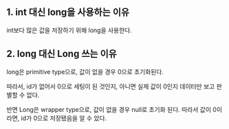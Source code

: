 
## 1. int 대신 long을 사용하는 이유
int보다 많은 값을 저장하기 위해 long을 사용한다.

## 2. long 대신 Long 쓰는 이유

long은 primitive type으로, 값이 없을 경우 0으로 초기화된다. 

따라서, id가 없어서 0으로 세팅이 된 것인지, 아니면 실제 값이 0인지 데이터만 보고 판별할 수 없다. 

반면 Long은 wrapper type으로, 값이 없을 경우 null로 초기화 된다. 따라서 값이 0이라면, id가 0으로 저장됐음을 알 수 았다.